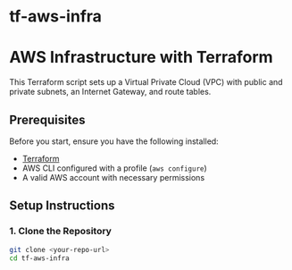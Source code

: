 # tf-aws-infra

# AWS Infrastructure with Terraform

This Terraform script sets up a Virtual Private Cloud (VPC) with public and private subnets, an Internet Gateway, and route tables.

## Prerequisites

Before you start, ensure you have the following installed:

- [Terraform](https://developer.hashicorp.com/terraform/downloads)
- AWS CLI configured with a profile (`aws configure`)
- A valid AWS account with necessary permissions

## Setup Instructions

### 1. Clone the Repository
```bash
git clone <your-repo-url>
cd tf-aws-infra
